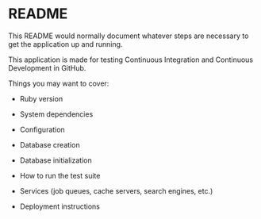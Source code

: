 # README

This README would normally document whatever steps are necessary to get the
application up and running.

This application is made for testing Continuous Integration and Continuous Development in GitHub.

Things you may want to cover:

* Ruby version

* System dependencies

* Configuration

* Database creation

* Database initialization

* How to run the test suite

* Services (job queues, cache servers, search engines, etc.)

* Deployment instructions
